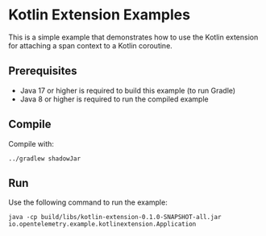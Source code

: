 # Kotlin Extension Examples

This is a simple example that demonstrates how to use the Kotlin extension for attaching a span context to a Kotlin
coroutine.

## Prerequisites

* Java 17 or higher is required to build this example (to run Gradle)
* Java 8 or higher is required to run the compiled example

## Compile

Compile with:

```shell script
../gradlew shadowJar
```

## Run

Use the following command to run the example:

```shell script
java -cp build/libs/kotlin-extension-0.1.0-SNAPSHOT-all.jar io.opentelemetry.example.kotlinextension.Application
```
